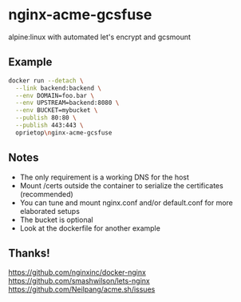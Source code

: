 # nginx-acme-gcsfuse
alpine:linux with automated let's encrypt and gcsmount

## Example  
```bash
docker run --detach \
  --link backend:backend \
  --env DOMAIN=foo.bar \
  --env UPSTREAM=backend:8080 \
  --env BUCKET=mybucket \
  --publish 80:80 \
  --publish 443:443 \
  oprietop\nginx-acme-gcsfuse
```

## Notes  
 * The only requirement is a working DNS for the host
 * Mount /certs outside the container to serialize the certificates (recommended) 
 * You can tune and mount nginx.conf and/or default.conf for more elaborated setups  
 * The bucket is optional
 * Look at the dockerfile for another example

## Thanks!
https://github.com/nginxinc/docker-nginx  
https://github.com/smashwilson/lets-nginx  
https://github.com/Neilpang/acme.sh/issues  
